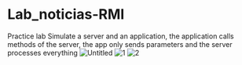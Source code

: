 # Lab_noticias-RMI
Practice lab Simulate a server and an application, the application calls methods of the server, the app only sends parameters and the server processes everything
![Untitled](https://github.com/JonathanBaquero01/Lab_noticias-RMI/assets/78324860/19c93163-fa90-44a4-bddb-1628d81494cd)
![1](https://github.com/JonathanBaquero01/Lab_noticias-RMI/assets/78324860/9f1e993b-69b5-4289-9437-d99455746c59)
![2](https://github.com/JonathanBaquero01/Lab_noticias-RMI/assets/78324860/c8689731-e8f7-41c5-bb90-efb8de631efc)
